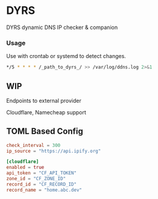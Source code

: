# DYRS
DYRS dynamic DNS IP checker &amp; companion

### Usage
Use with crontab or systemd to detect changes.

``` bash
*/5 * * * * /_path_to_dyrs_/ >> /var/log/ddns.log 2>&1
```

## WIP

Endpoints to external provider

Cloudflare, Namecheap support


## TOML Based Config

```toml
check_interval = 300
ip_source = "https://api.ipify.org"

[cloudflare]
enabled = true
api_token = "CF_API_TOKEN"
zone_id = "CF_ZONE_ID"
record_id = "CF_RECORD_ID"
record_name = "home.abc.dev"

```
